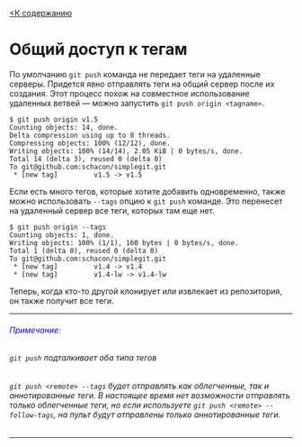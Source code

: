 [<К содержанию](./%D0%9F%D1%80%D0%BE%D1%87%D1%82%D0%B8.md)

# Общий доступ к тегам

По умолчанию `git push` команда не передает теги на удаленные серверы. Придется явно отправлять теги на общий сервер после их создания. Этот процесс похож на совместное использование удаленных ветвей — можно запустить `git push origin <tagname>`.

```bush=
$ git push origin v1.5
Counting objects: 14, done.
Delta compression using up to 8 threads.
Compressing objects: 100% (12/12), done.
Writing objects: 100% (14/14), 2.05 KiB | 0 bytes/s, done.
Total 14 (delta 3), reused 0 (delta 0)
To git@github.com:schacon/simplegit.git
 * [new tag]         v1.5 -> v1.5
```

Если есть много тегов, которые хотите добавить одновременно, также можно использовать `--tags` опцию к `git push` команде. Это перенесет на удаленный сервер все теги, которых там еще нет.

```bush=
$ git push origin --tags
Counting objects: 1, done.
Writing objects: 100% (1/1), 160 bytes | 0 bytes/s, done.
Total 1 (delta 0), reused 0 (delta 0)
To git@github.com:schacon/simplegit.git
 * [new tag]         v1.4 -> v1.4
 * [new tag]         v1.4-lw -> v1.4-lw
```

Теперь, когда кто-то другой клонирует или извлекает из репозитория, он также получит все теги.
***
###### <font color="blue">Примечание:</font>
###### `git push` подталкивает оба типа тегов
###### `git push <remote> --tags` будет отправлять как облегченные, так и аннотированные теги. В настоящее время нет возможности отправлять только облегченные теги, но если используете `git push <remote> --follow-tags`, на пульт будут отправлены только аннотированные теги.
***

